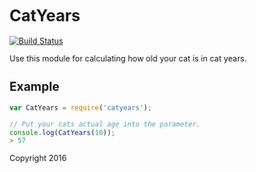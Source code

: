 # CatYears

[![Build Status](https://travis-ci.org/davidfekke/catyears.svg?branch=master)](https://travis-ci.org/davidfekke/catyears)

Use this module for calculating how old your cat is in cat years.

## Example

```javascript
var CatYears = require('catyears');

// Put your cats actual age into the parameter.
console.log(CatYears(10));
> 57
```

Copyright 2016